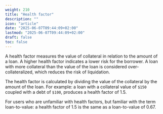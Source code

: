 ```yaml
---
weight: 210
title: "Health factor"
description: ""
icon: "article"
date: "2025-06-07T09:44:09+02:00"
lastmod: "2025-06-07T09:44:09+02:00"
draft: false
toc: false
---
```


A health factor measures the value of collateral in relation to the amount of a loan. A higher health factor indicates a lower risk for the borrower. A loan with more collateral than the value of the loan is considered over-collateralized, which reduces the risk of liquidation. 

The health factor is calculated by dividing the value of the collateral by the amount of the loan. For example: a loan with a collateral value of `$150` coupled with a debt of `$100`, produces a health factor of 1.5.

For users who are unfamiliar with health factors, but familiar with the term loan-to-value: a health factor of 1.5 is the same as a loan-to-value of 0.67.
